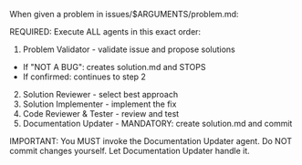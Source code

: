 When given a problem in issues/$ARGUMENTS/problem.md:

REQUIRED: Execute ALL agents in this exact order:
1. Problem Validator - validate issue and propose solutions
  - If "NOT A BUG": creates solution.md and STOPS
  - If confirmed: continues to step 2
2. Solution Reviewer - select best approach
3. Solution Implementer - implement the fix
4. Code Reviewer & Tester - review and test
5. Documentation Updater - MANDATORY: create solution.md and commit

IMPORTANT: You MUST invoke the Documentation Updater agent.
Do NOT commit changes yourself. Let Documentation Updater handle it.
